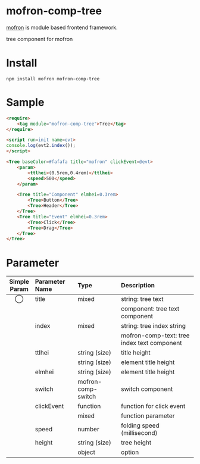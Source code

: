 # mofron-comp-tree
[mofron](https://mofron.github.io/mofron/) is module based frontend framework.

tree component for mofron


# Install
```
npm install mofron mofron-comp-tree
```

# Sample
```html
<require>
    <tag module="mofron-comp-tree">Tree</tag>
</require>

<script run=init name=evt>
console.log(evt2.index());
</script>

<Tree baseColor=#fafafa title="mofron" clickEvent=@evt>
    <param>
        <ttlhei>(0.5rem,0.4rem)</ttlhei>
        <speed>500</speed>
    </param>

    <Tree title="Component" elmhei=0.3rem>
        <Tree>Button</Tree>
        <Tree>Header</Tree>
    </Tree>
    <Tree title="Event" elmhei=0.3rem>
        <Tree>Click</Tree>
        <Tree>Drag</Tree>
    </Tree>
</Tree>
```
# Parameter

|Simple<br>Param | Parameter Name | Type | Description |
|:--------------:|:---------------|:-----|:------------|
|◯| title | mixed | string: tree text |
| | | | component: tree text component |
| | index | mixed | string: tree index string |
| | | | mofron-comp-text: tree index text component |
| | ttlhei | string (size) | title height |
| | | string (size) | element title height |
| | elmhei | string (size) | element title height |
| | switch | mofron-comp-switch | switch component |
| | clickEvent | function | function for click event |
| | | mixed | function parameter |
| | speed | number | folding speed (millisecond) |
| | height | string (size) | tree height |
| | | object | option |

